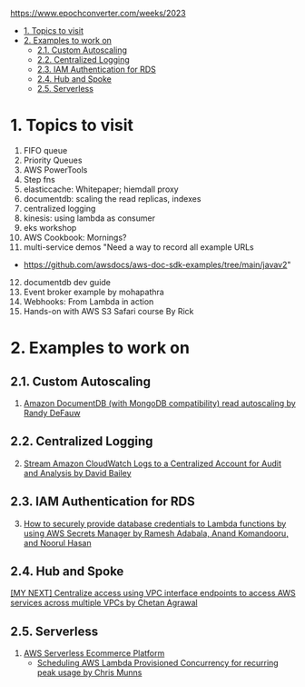 https://www.epochconverter.com/weeks/2023

<!-- TOC -->

- [1. Topics to visit](#1-topics-to-visit)
- [2. Examples to work on](#2-examples-to-work-on)
  - [2.1. Custom Autoscaling](#21-custom-autoscaling)
  - [2.2. Centralized Logging](#22-centralized-logging)
  - [2.3. IAM Authentication for RDS](#23-iam-authentication-for-rds)
  - [2.4. Hub and Spoke](#24-hub-and-spoke)
  - [2.5. Serverless](#25-serverless)

<!-- /TOC -->

# 1. Topics to visit

1. FIFO queue
2. Priority Queues
3. AWS PowerTools
4. Step fns
5. elasticcache: Whitepaper; hiemdall proxy
6. documentdb: scaling the read replicas, indexes
7. centralized logging
8. kinesis: using lambda as consumer
9. eks workshop
10. AWS Cookbook: Mornings?
11. multi-service demos	"Need a way to record all example URLs
- https://github.com/awsdocs/aws-doc-sdk-examples/tree/main/javav2"
12. documentdb dev guide
13. Event broker example by mohapathra
14. Webhooks: From Lambda in action
15. Hands-on with AWS S3 Safari course By Rick

# 2. Examples to work on

## 2.1. Custom Autoscaling
1. [Amazon DocumentDB (with MongoDB compatibility) read autoscaling by Randy DeFauw](https://aws.amazon.com/blogs/database/amazon-documentdb-with-mongodb-compatibility-read-autoscaling/)

## 2.2. Centralized Logging
2. [Stream Amazon CloudWatch Logs to a Centralized Account for Audit and Analysis by David Bailey](https://aws.amazon.com/blogs/architecture/stream-amazon-cloudwatch-logs-to-a-centralized-account-for-audit-and-analysis/)

## 2.3. IAM Authentication for RDS
3. [How to securely provide database credentials to Lambda functions by using AWS Secrets Manager by Ramesh Adabala, Anand Komandooru, and Noorul Hasan](https://aws.amazon.com/blogs/security/how-to-securely-provide-database-credentials-to-lambda-functions-by-using-aws-secrets-manager/)

## 2.4. Hub and Spoke
[[MY NEXT] Centralize access using VPC interface endpoints to access AWS services across multiple VPCs by Chetan Agrawal](https://aws.amazon.com/blogs/networking-and-content-delivery/centralize-access-using-vpc-interface-endpoints/)

## 2.5. Serverless
1. [AWS Serverless Ecommerce Platform](https://github.com/aws-samples/aws-serverless-ecommerce-platform)
    - [Scheduling AWS Lambda Provisioned Concurrency for recurring peak usage by Chris Munns](https://aws.amazon.com/blogs/compute/scheduling-aws-lambda-provisioned-concurrency-for-recurring-peak-usage/)

